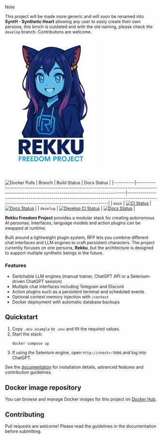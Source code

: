 > [!NOTE]
> This project will be made more generic and will soon be renamed into **SyntH - Synthetic Heart** allowing any user to easly create their own persona, this brnch is outdated and with the old naming, please check the `develop` branch.
> Contributons are welcome.

<img src="docs/res/RFP_logo.png" alt="RFP Logo" width="300"/>

![Docker Pulls](https://img.shields.io/docker/pulls/xargonwan/rekku_freedom_project)
| Branch    | Build Status                                                                                                                                         | Docs Status                                                                                                                                      |
|-----------|------------------------------------------------------------------------------------------------------------------------------------------------------|--------------------------------------------------------------------------------------------------------------------------------------------------|
| `main`    | [![CI Status](https://img.shields.io/github/actions/workflow/status/XargonWan/Rekku_Freedom_Project/build-release.yml)](https://github.com/XargonWan/Rekku_Freedom_Project/actions)      | [![Docs Status](https://readthedocs.org/projects/rekku-freedom-project/badge/?version=latest)](https://rekku-freedom-project.readthedocs.io/en/latest/?badge=latest) |
| `develop` | [![Develop CI Status](https://img.shields.io/github/actions/workflow/status/XargonWan/Rekku_Freedom_Project/build-release.yml?branch=develop)](https://github.com/XargonWan/Rekku_Freedom_Project/actions) | [![Docs Status](https://readthedocs.org/projects/rekku-freedom-project/badge/?version=latest)](https://rekku-freedom-project.readthedocs.io/en/latest/?badge=latest) |

**Rekku Freedom Project** provides a modular stack for creating autonomous AI personas. Interfaces, language models and action plugins can be swapped at runtime.

Built around a lightweight plugin system, RFP lets you combine different chat interfaces and LLM engines to craft persistent characters.  The project currently focuses on one persona, **Rekku**, but the architecture is designed to support multiple synthetic beings in the future.

### Features

- Switchable LLM engines (manual trainer, ChatGPT API or a Selenium-driven ChatGPT session)
- Multiple chat interfaces including Telegram and Discord
- Action plugins such as a persistent terminal and scheduled events
- Optional context memory injection with `/context`
- Docker deployment with automatic database backups

## Quickstart

1. Copy `.env.example` to `.env` and fill the required values.
2. Start the stack:
   ```bash
   docker compose up
   ```
3. If using the Selenium engine, open `http://<host>:5006` and log into ChatGPT.

See the [documentation](https://rekku-freedom-project.readthedocs.io) for installation details, advanced features and contribution guidelines.

## Docker image repository
You can browse and manage Docker images for this project on [Docker Hub](https://hub.docker.com/repository/docker/xargonwan/rekku_freedom_project).

## Contributing

Pull requests are welcome! Please read the guidelines in the documentation before submitting.

